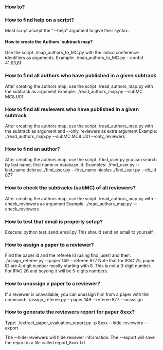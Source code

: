 ### How to?

### How to find help on a script?
Most script accept the "--help" argument to give their syntax.

#### How to create the Authors' subtrack map?
Use the script ./map_authors_to_MC.py with the indico conference identifiers as arguments.
Example:
    ./map_authors_to_MC.py --confid 41,63,81
    
### How to find all authors who have published in a given subtrack
After creating the authors map, use the script ./read_authors_map.py with the subtrack as argument 
Example:
    ./read_authors_map.py --subMC MC8.U01
    
### How to find all reviewers who have published in a given subtrack
After creating the authors map, use the script ./read_authors_map.py with the subtrack as argument and --only_reviewers as extra argument
Example:
    ./read_authors_map.py --subMC MC8.U01 --only_reviewers

### How to find an author?
After creating the authors map, use the script ./find_user.py you can search by last name, first name or database id.
Examples:
    ./find_user.py --last_name delerue
    ./find_user.py --first_name nicolas
    ./find_user.py --db_id 877
    
### How to check the subtracks (subMC) of all reviewers?
After creating the authors map, use the script ./read_authors_map.py with  --check_reviewers as argument
Example:
    ./read_authors_map.py --check_reviewers

### How to test that email is properly setup?
Execute:
    python test_send_email.py
This should send an email to yourself.

### How to assign a paper to a reviewer?
Find the paper id and the referee id (using find_user) and then:
    ./assign_referee.py --paper 149 --referee 877
Note that for IPAC'25, paper ID are 4-digit number mostly starting with 8. This is not a 3-digit number.
For IPAC 26 and beyong it will be 5-digits numbers.

### How to unassign a paper to a reviewer?
If a reviewer is unavailable, you can unassign him from a paper with the command:
    ./assign_referee.py --paper 149 --referee 877 --unassign


### How to generate the reviewers report for paper 8xxx?
Type:
    ./extract_paper_evaluation_report.py -p 8xxx --hide-reviewers --export

The --hide-reviewers will hide reviewer information.
The --export will save the report in a file called report_8xxx.txt


